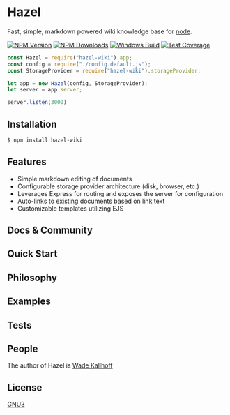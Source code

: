 # Hazel

  Fast, simple, markdown powered wiki knowledge base for [node](http://nodejs.org).

  [![NPM Version][npm-image]][npm-url]
  [![NPM Downloads][downloads-image]][downloads-url]
  [![Windows Build][appveyor-image]][appveyor-url]
  [![Test Coverage][coveralls-image]][coveralls-url]

```js
const Hazel = require("hazel-wiki").app;
const config = require("./config.default.js");
const StorageProvider = require("hazel-wiki").storageProvider;

let app = new Hazel(config, StorageProvider);
let server = app.server;

server.listen(3000)
```

## Installation

```bash
$ npm install hazel-wiki
```

## Features

  * Simple markdown editing of documents
  * Configurable storage provider architecture (disk, browser, etc.)
  * Leverages Express for routing and exposes the server for configuration
  * Auto-links to existing documents based on link text
  * Customizable templates utilizing EJS

## Docs & Community

## Quick Start

## Philosophy

## Examples

## Tests

## People

The author of Hazel is [Wade Kallhoff](https://github.com/wkallhof)

## License

  [GNU3](LICENSE)

[npm-image]: https://img.shields.io/npm/v/hazel-wiki.svg
[npm-url]: https://npmjs.org/package/hazel-wiki
[downloads-image]: https://img.shields.io/npm/dm/hazel-wiki.svg
[downloads-url]: https://npmjs.org/package/hazel-wiki
[appveyor-image]: https://img.shields.io/appveyor/ci/wkallhof/hazel/master.svg
[appveyor-url]: https://ci.appveyor.com/project/wkallhof/hazel
[coveralls-image]: https://img.shields.io/coveralls/wkallhof/hazel-wiki/master.svg
[coveralls-url]: https://coveralls.io/r/wkallhof/hazel-wiki?branch=master
